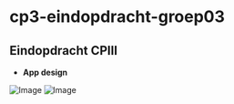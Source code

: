cp3-eindopdracht-groep03
========================

Eindopdracht CPIII
-----------


- **App design**


![Image](http://f.cl.ly/items/2V3p3Q0h3S2p0T3C2y1v/homescreen.png?raw=true)
![Image](http://f.cl.ly/items/1f1x3F3O2t071a0c310G/new_bill.png?raw=true)
